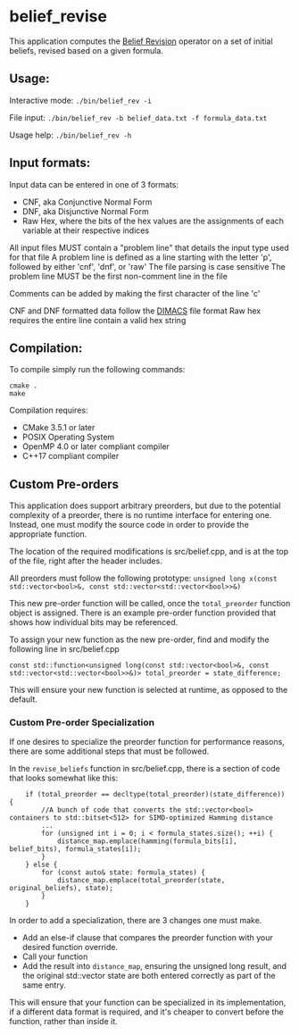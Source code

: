 # belief_revise
This application computes the [Belief Revision](https://en.wikipedia.org/wiki/Belief_revision) operator on a set of initial beliefs, revised based on a given formula.

## Usage:
Interactive mode:
`./bin/belief_rev -i`

File input:
`./bin/belief_rev -b belief_data.txt -f formula_data.txt`

Usage help:
`./bin/belief_rev -h`

## Input formats:
Input data can be entered in one of 3 formats:
 - CNF, aka Conjunctive Normal Form
 - DNF, aka Disjunctive Normal Form
 - Raw Hex, where the bits of the hex values are the assignments of each variable at their respective indices

All input files MUST contain a "problem line" that details the input type used for that file
A problem line is defined as a line starting with the letter 'p', followed by either 'cnf', 'dnf', or 'raw'
The file parsing is case sensitive
The problem line MUST be the first non-comment line in the file

Comments can be added by making the first character of the line 'c'

CNF and DNF formatted data follow the [DIMACS](http://www.satcompetition.org/2009/format-benchmarks2009.html) file format
Raw hex requires the entire line contain a valid hex string

## Compilation:
To compile simply run the following commands:
```
cmake .
make
```

Compilation requires:
 - CMake 3.5.1 or later
 - POSIX Operating System
 - OpenMP 4.0 or later compliant compiler
 - C++17 compliant compiler

## Custom Pre-orders
This application does support arbitrary preorders, but due to the potential complexity of a preorder, there is no runtime interface for entering one.
Instead, one must modify the source code in order to provide the appropriate function.

The location of the required modifications is src/belief.cpp, and is at the top of the file, right after the header includes.

All preorders must follow the following prototype:
`unsigned long x(const std::vector<bool>&, const std::vector<std::vector<bool>>&)`

This new pre-order function will be called, once the `total_preorder` function object is assigned.
There is an example pre-order function provided that shows how individual bits may be referenced.

To assign your new function as the new pre-order, find and modify the following line in src/belief.cpp
```
const std::function<unsigned long(const std::vector<bool>&, const std::vector<std::vector<bool>>&)> total_preorder = state_difference;
```

This will ensure your new function is selected at runtime, as opposed to the default.

### Custom Pre-order Specialization
If one desires to specialize the preorder function for performance reasons, there are some additional steps that must be followed.

In the `revise_beliefs` function in src/belief.cpp, there is a section of code that looks somewhat like this:
```
    if (total_preorder == decltype(total_preorder)(state_difference)) {
        //A bunch of code that converts the std::vector<bool> containers to std::bitset<512> for SIMD-optimized Hamming distance
        ...
        for (unsigned int i = 0; i < formula_states.size(); ++i) {
            distance_map.emplace(hamming(formula_bits[i], belief_bits), formula_states[i]);
        }
    } else {
        for (const auto& state: formula_states) {
            distance_map.emplace(total_preorder(state, original_beliefs), state);
        }
    }
```

In order to add a specialization, there are 3 changes one must make.
 - Add an else-if clause that compares the preorder function with your desired function override.
 - Call your function
 - Add the result into `distance_map`, ensuring the unsigned long result, and the original std::vector<bool> state are both entered correctly as part of the same entry.

This will ensure that your function can be specialized in its implementation, if a different data format is required, and it's cheaper to convert before the function, rather than inside it.

